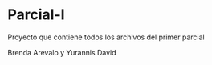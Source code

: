 # Parcial-I
Proyecto que contiene todos los archivos del primer parcial

Brenda Arevalo y Yurannis David 
